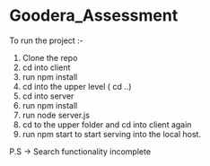 # Goodera_Assessment

To run the project :-
1) Clone the repo
2) cd into client 
3) run npm install
4) cd into the upper level ( cd ..)
5) cd into server 
6) run npm install
7) run node server.js
8) cd to the upper folder and cd into client again
9) run npm start to start serving into the local host.



P.S -> Search functionality incomplete

